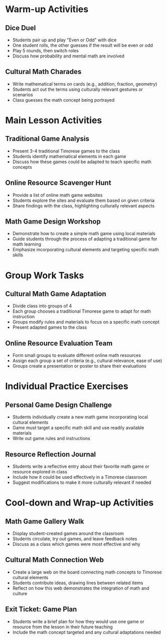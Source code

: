 # Warm-up Activities

## Dice Duel
- Students pair up and play "Even or Odd" with dice
- One student rolls, the other guesses if the result will be even or odd
- Play 5 rounds, then switch roles
- Discuss how probability and mental math are involved

## Cultural Math Charades
- Write mathematical terms on cards (e.g., addition, fraction, geometry)
- Students act out the terms using culturally relevant gestures or scenarios
- Class guesses the math concept being portrayed

# Main Lesson Activities

## Traditional Game Analysis
- Present 3-4 traditional Timorese games to the class
- Students identify mathematical elements in each game
- Discuss how these games could be adapted to teach specific math concepts

## Online Resource Scavenger Hunt
- Provide a list of online math game websites
- Students explore the sites and evaluate them based on given criteria
- Share findings with the class, highlighting culturally relevant aspects

## Math Game Design Workshop
- Demonstrate how to create a simple math game using local materials
- Guide students through the process of adapting a traditional game for math learning
- Emphasize incorporating cultural elements and targeting specific math skills

# Group Work Tasks

## Cultural Math Game Adaptation
- Divide class into groups of 4
- Each group chooses a traditional Timorese game to adapt for math instruction
- Groups modify rules and materials to focus on a specific math concept
- Present adapted games to the class

## Online Resource Evaluation Team
- Form small groups to evaluate different online math resources
- Assign each group a set of criteria (e.g., cultural relevance, ease of use)
- Groups create a presentation or poster to share their evaluations

# Individual Practice Exercises

## Personal Game Design Challenge
- Students individually create a new math game incorporating local cultural elements
- Game must target a specific math skill and use readily available materials
- Write out game rules and instructions

## Resource Reflection Journal
- Students write a reflective entry about their favorite math game or resource explored in class
- Include how it could be used effectively in a Timorese classroom
- Suggest modifications to make it more culturally relevant if needed

# Cool-down and Wrap-up Activities

## Math Game Gallery Walk
- Display student-created games around the classroom
- Students circulate, try out games, and leave feedback notes
- Discuss as a class which games were most effective and why

## Cultural Math Connection Web
- Create a large web on the board connecting math concepts to Timorese cultural elements
- Students contribute ideas, drawing lines between related items
- Reflect on how this web demonstrates the integration of math and culture

## Exit Ticket: Game Plan
- Students write a brief plan for how they would use one game or resource from the lesson in their future teaching
- Include the math concept targeted and any cultural adaptations needed